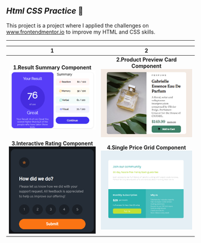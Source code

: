  ## ***Html CSS Practice*** :triangular_flag_on_post:

This project is a project where I applied the challenges on www.frontendmentor.io to improve my HTML and CSS skills.

---

1            |  2
:-------------------------:|:-------------------------:
**1.Result Summary Component**![](/component-images/1.png)  |  **2.Product Preview Card Component**![](/component-images/2.png)
**3.Interactive Rating Component**![](/component-images/3.png)  | **4.Single Price Grid Component**![](/component-images/4.png)


<!-- <div class="container" style="display:flex;">
    <div class="left" style="flex: 50%;">
            <h3> 1.Result Summary Component</h3>
            <img src="/component-images/1.png" alt="" style="width:400px;height:400px">
    </div>
    <div class="right" style="flex: 50%;">
            <h3> 2.Product Preview Card Component</h3>
            <img src="/component-images/2.png" alt="" style="width:400px;height:400px">
    </div>
    <div class="left" style="flex: 50%;">
            <h3> 3.Interactive Rating Component</h3>
            <img src="/component-images/3.png" alt="" style="width:400px;height:400px">
    </div>
</div> -->
